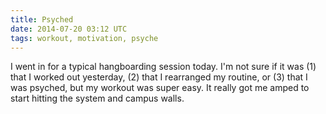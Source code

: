 ```yaml
---
title: Psyched
date: 2014-07-20 03:12 UTC
tags: workout, motivation, psyche
---
```


I went in for a typical hangboarding session today. I'm not sure if it was (1) that I worked out yesterday, (2) that I rearranged my routine, or (3) that I was psyched, but my workout was super easy. It really got me amped to start hitting the system and campus walls.
